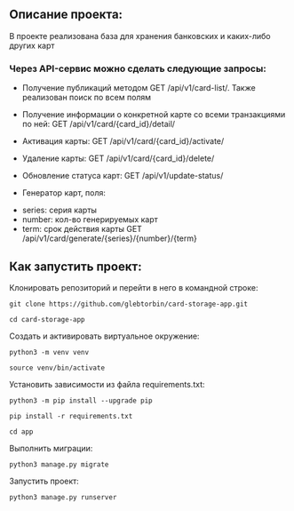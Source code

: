 ## Описание проекта:
В проекте реализована база для хранения банковских и каких-либо других карт 

### Через API-сервис можно сделать следующие запросы:
* Получение публикаций методом GET /api/v1/card-list/. Также реализован поиск по всем полям

* Получение информации о конкретной карте со всеми транзакциями по ней: GET /api/v1/card/{card_id}/detail/

* Активация карты: GET /api/v1/card/{card_id}/activate/

* Удаление карты: GET /api/v1/card/{card_id}/delete/

* Обновление статуса карт: GET /api/v1/update-status/

* Генератор карт, поля: 
- series: серия карты
- number: кол-во генерируемых карт
- term: срок действия карты
GET /api/v1/card/generate/{series}/{number}/{term}

## Как запустить проект:
Клонировать репозиторий и перейти в него в командной строке:
```
git clone https://github.com/glebtorbin/card-storage-app.git
```
```
cd card-storage-app
```
Cоздать и активировать виртуальное окружение:
```
python3 -m venv venv
```
```
source venv/bin/activate
```
Установить зависимости из файла requirements.txt:
```
python3 -m pip install --upgrade pip
```
```
pip install -r requirements.txt
```
```
cd app
```
Выполнить миграции:
```
python3 manage.py migrate
```
Запустить проект:
```
python3 manage.py runserver
```
